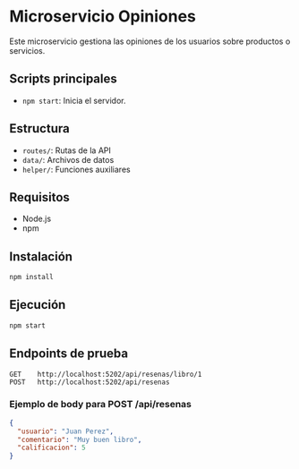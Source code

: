 # Microservicio Opiniones

Este microservicio gestiona las opiniones de los usuarios sobre productos o servicios.

## Scripts principales
- `npm start`: Inicia el servidor.

## Estructura
- `routes/`: Rutas de la API
- `data/`: Archivos de datos
- `helper/`: Funciones auxiliares

## Requisitos
- Node.js
- npm

## Instalación
```bash
npm install
```

## Ejecución
```bash
npm start
```

## Endpoints de prueba

```
GET    http://localhost:5202/api/resenas/libro/1
POST   http://localhost:5202/api/resenas
```

### Ejemplo de body para POST /api/resenas
```json
{
  "usuario": "Juan Perez",
  "comentario": "Muy buen libro",
  "calificacion": 5
}
```
